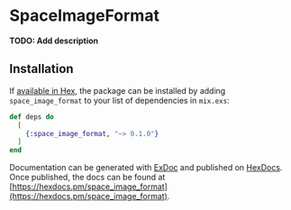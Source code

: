 # SpaceImageFormat

**TODO: Add description**

## Installation

If [available in Hex](https://hex.pm/docs/publish), the package can be installed
by adding `space_image_format` to your list of dependencies in `mix.exs`:

```elixir
def deps do
  [
    {:space_image_format, "~> 0.1.0"}
  ]
end
```

Documentation can be generated with [ExDoc](https://github.com/elixir-lang/ex_doc)
and published on [HexDocs](https://hexdocs.pm). Once published, the docs can
be found at [https://hexdocs.pm/space_image_format](https://hexdocs.pm/space_image_format).

